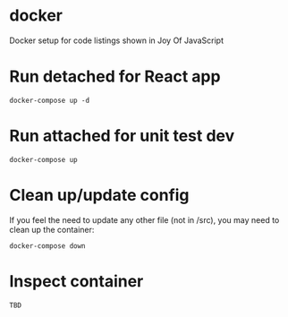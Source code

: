 # docker

Docker setup for code listings shown in Joy Of JavaScript

# Run detached for React app

```
docker-compose up -d
```

# Run attached for unit test dev

```
docker-compose up
```

# Clean up/update config

If you feel the need to update any other file (not in /src), you may need to
clean up the container:

```
docker-compose down
```

# Inspect container

```
TBD
```
